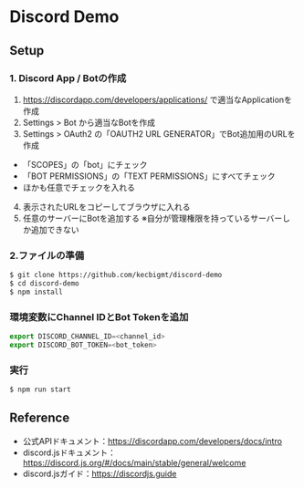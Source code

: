 
# Discord Demo
## Setup
### 1. Discord App / Botの作成
1. https://discordapp.com/developers/applications/ で適当なApplicationを作成
2. Settings > Bot から適当なBotを作成
3. Settings > OAuth2 の「OAUTH2 URL GENERATOR」でBot追加用のURLを作成
  - 「SCOPES」の「bot」にチェック
  - 「BOT PERMISSIONS」の「TEXT PERMISSIONS」にすべてチェック
  - ほかも任意でチェックを入れる
4. 表示されたURLをコピーしてブラウザに入れる
5. 任意のサーバーにBotを追加する
※自分が管理権限を持っているサーバーしか追加できない

### 2.ファイルの準備
```bash
$ git clone https://github.com/kecbigmt/discord-demo
$ cd discord-demo
$ npm install
```

### 環境変数にChannel IDとBot Tokenを追加
```js
export DISCORD_CHANNEL_ID=<channel_id>
export DISCORD_BOT_TOKEN=<bot_token>
```

### 実行
```bash
$ npm run start
```

## Reference
* 公式APIドキュメント：https://discordapp.com/developers/docs/intro
* discord.jsドキュメント：https://discord.js.org/#/docs/main/stable/general/welcome
* discord.jsガイド：https://discordjs.guide
